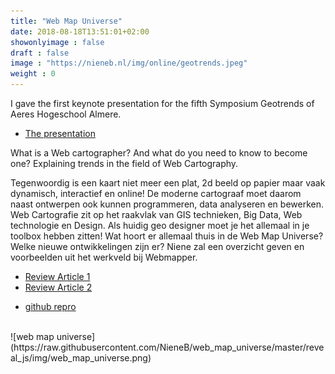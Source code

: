 ```yaml
---
title: "Web Map Universe"
date: 2018-08-18T13:51:01+02:00
showonlyimage : false
draft : false
image : "https://nieneb.nl/img/online/geotrends.jpeg"
weight : 0
---
```



I gave the first keynote presentation for the fifth Symposium Geotrends of Aeres Hogeschool Almere. 

* [The presentation](https://nieneb.github.io/web_map_universe/)

<!--more-->

What is a Web cartographer? And what do you need to know to become one? Explaining trends in the field of Web Cartography. 

Tegenwoordig is een kaart niet meer een plat, 2d beeld op papier maar vaak dynamisch, interactief en online! De moderne cartograaf moet daarom naast ontwerpen ook kunnen programmeren, data analyseren en bewerken. Web Cartografie zit op het raakvlak van GIS technieken, Big Data, Web technologie en Design. Als huidig geo designer moet je het allemaal in je toolbox hebben zitten! Wat hoort er allemaal thuis in de Web Map Universe? Welke nieuwe ontwikkelingen zijn er? Niene zal een overzicht geven en voorbeelden uit het werkveld bij Webmapper.


- [Review Article 1](https://www.linkedin.com/pulse/5e-symposium-geotrends-over-trends-op-gebied-van-geo-media-jansen/?lipi=urn%3Ali%3Apage%3Ad_flagship3_profile_view_base_recent_activity_details_all%3BB%2BqOj0j2Trmg2wpn%2BFltkw%3D%3D)
- [Review Article 2](https://geografie.nl/artikel/geo-de-mode-niet-nieuw-maar-best-trendy)
* [github repro](https://github.com/NieneB/web_map_universe )

</br>
![web map universe](https://raw.githubusercontent.com/NieneB/web_map_universe/master/reveal_js/img/web_map_universe.png)
